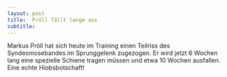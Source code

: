 ```yaml
---
layout: post
title:  Pröll fällt lange aus
subtitle:  
---
```


Markus Pröll hat sich heute im Training einen Teilriss des Syndesmosebandes im Sprunggelenk zugezogen. Er wird jetzt 6 Wochen lang eine spezielle Schiene tragen müssen und etwa 10 Wochen ausfallen. Eine echte Hiobsbotschaft!


